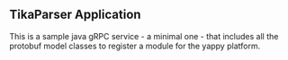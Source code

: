 ## TikaParser Application

This is a sample java gRPC service - a minimal one - that includes all the protobuf model classes to register a module for the yappy
platform.
